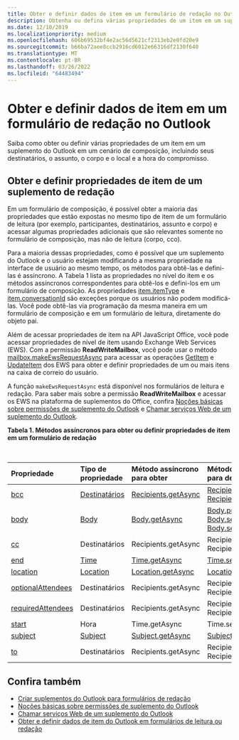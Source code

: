 ```yaml
---
title: Obter e definir dados de item em um formulário de redação no Outlook
description: Obtenha ou defina várias propriedades de um item em um suplemento do Outlook em um cenário de redação, incluindo seus destinatários, o assunto, o corpo e o local e a hora do compromisso.
ms.date: 12/10/2019
ms.localizationpriority: medium
ms.openlocfilehash: 606b69532bf4e2ac56d5621cf2313eb2e0fd20e9
ms.sourcegitcommit: b66ba72aee8ccb2916cd6012e66316df2130f640
ms.translationtype: MT
ms.contentlocale: pt-BR
ms.lasthandoff: 03/26/2022
ms.locfileid: "64483494"
---
```

# <a name="get-and-set-item-data-in-a-compose-form-in-outlook"></a>Obter e definir dados de item em um formulário de redação no Outlook

Saiba como obter ou definir várias propriedades de um item em um suplemento do Outlook em um cenário de composição, incluindo seus destinatários, o assunto, o corpo e o local e a hora do compromisso.

## <a name="getting-and-setting-item-properties-for-a-compose-add-in"></a>Obter e definir propriedades de item de um suplemento de redação

Em um formulário de composição, é possível obter a maioria das propriedades que estão expostas no mesmo tipo de item de um formulário de leitura (por exemplo, participantes, destinatários, assunto e corpo) e acessar algumas propriedades adicionais que são relevantes somente no formulário de composição, mas não de leitura (corpo, cco).

Para a maioria dessas propriedades, como é possível que um suplemento do Outlook e o usuário estejam modificando a mesma propriedade na interface de usuário ao mesmo tempo, os métodos para obtê-las e defini-las é assíncrono. A Tabela 1 lista as propriedades no nível do item e os métodos assíncronos correspondentes para obtê-los e defini-los em um formulário de composição. As propriedades [item.itemType](/javascript/api/requirement-sets/outlook/preview-requirement-set/office.context.mailbox.item#properties) e [item.conversationId](/javascript/api/requirement-sets/outlook/preview-requirement-set/office.context.mailbox.item#properties) são exceções porque os usuários não podem modificá-las. Você pode obtê-las via programação da mesma maneira em um formulário de composição e em um formulário de leitura, diretamente do objeto pai.

Além de acessar propriedades de item na API JavaScript Office, você pode acessar propriedades de nível de item usando Exchange Web Services (EWS). Com a permissão **ReadWriteMailbox**, você pode usar o método [mailbox.makeEwsRequestAsync](/javascript/api/requirement-sets/outlook/preview-requirement-set/office.context.mailbox#methods) para acessar as operações [GetItem](/exchange/client-developer/web-service-reference/getitem-operation) e [UpdateItem](/exchange/client-developer/web-service-reference/updateitem-operation) dos EWS para obter e definir propriedades de um ou mais itens na caixa de correio do usuário.

A função `makeEwsRequestAsync` está disponível nos formulários de leitura e redação. Para saber mais sobre a permissão **ReadWriteMailbox** e acessar os EWS na plataforma de suplementos do Office, confira [Noções básicas sobre permissões de suplemento do Outlook](understanding-outlook-add-in-permissions.md) e [Chamar serviços Web de um suplemento do Outlook](web-services.md).

**Tabela 1. Métodos assíncronos para obter ou definir propriedades de item em um formulário de redação**

<br/>

| Propriedade | Tipo de propriedade | Método assíncrono para obter | Método(s) assíncrono(s) para definir |
|:-----|:-----|:-----|:-----|
|[bcc](/javascript/api/requirement-sets/outlook/preview-requirement-set/office.context.mailbox.item#properties)|[Destinatários](/javascript/api/outlook/office.recipients)|[Recipients.getAsync](/javascript/api/outlook/office.recipients#outlook-office-recipients-getasync-member(1))|[Recipients.addAsync](/javascript/api/outlook/office.recipients#outlook-office-recipients-addasync-member(1)), [Recipients.setAsync](/javascript/api/outlook/office.recipients#outlook-office-recipients-setasync-member(1))|
|[body](/javascript/api/requirement-sets/outlook/preview-requirement-set/office.context.mailbox.item#properties)|[Body](/javascript/api/outlook/office.body)|[Body.getAsync](/javascript/api/outlook/office.body#outlook-office-body-getasync-member(1))|[Body.prependAsync](/javascript/api/outlook/office.body#outlook-office-body-prependasync-member(1)), [Body.setAsync](/javascript/api/outlook/office.body#outlook-office-body-setasync-member(1)), [Body.setSelectedDataAsync](/javascript/api/outlook/office.body#outlook-office-body-setselecteddataasync-member(1))|
|[cc](/javascript/api/requirement-sets/outlook/preview-requirement-set/office.context.mailbox.item#properties)|Destinatários|Recipients.getAsync|Recipients.addAsync Recipients.setAsync|
|[end](/javascript/api/requirement-sets/outlook/preview-requirement-set/office.context.mailbox.item#properties)|[Time](/javascript/api/outlook/office.time)|[Time.getAsync](/javascript/api/outlook/office.time#outlook-office-time-getasync-member(1))|[Time.setAsync](/javascript/api/outlook/office.time#outlook-office-time-setasync-member(1))|
|[location](/javascript/api/requirement-sets/outlook/preview-requirement-set/office.context.mailbox.item#properties)|[Location](/javascript/api/outlook/office.location)|[Location.getAsync](/javascript/api/outlook/office.location#outlook-office-location-getasync-member(1))|[Location.setAsync](/javascript/api/outlook/office.location#outlook-office-location-setasync-member(1))|
|[optionalAttendees](/javascript/api/requirement-sets/outlook/preview-requirement-set/office.context.mailbox.item#properties)|Destinatários|Recipients.getAsync|Recipients.addAsync Recipients.setAsync|
|[requiredAttendees](/javascript/api/requirement-sets/outlook/preview-requirement-set/office.context.mailbox.item#properties)|Destinatários|Recipients.getAsync|Recipients.addAsync Recipients.setAsync|
|[start](/javascript/api/requirement-sets/outlook/preview-requirement-set/office.context.mailbox.item#properties)|Hora|Time.getAsync|Time.setAsync|
|[subject](/javascript/api/requirement-sets/outlook/preview-requirement-set/office.context.mailbox.item#properties)|[Subject](/javascript/api/outlook/office.subject)|[Subject.getAsync](/javascript/api/outlook/office.subject#outlook-office-subject-getasync-member(1))|[Subject.setAsync](/javascript/api/outlook/office.subject#outlook-office-subject-setasync-member(1))|
|[to](/javascript/api/requirement-sets/outlook/preview-requirement-set/office.context.mailbox.item#properties)|Destinatários|Recipients.getAsync|Recipients.addAsync Recipients.setAsync|

## <a name="see-also"></a>Confira também

- [Criar suplementos do Outlook para formulários de redação](compose-scenario.md)
- [Noções básicas sobre permissões de suplemento do Outlook](understanding-outlook-add-in-permissions.md)
- [Chamar serviços Web de um suplemento do Outlook](web-services.md)
- [Obter e definir dados de item do Outlook em formulários de leitura ou redação](item-data.md)
